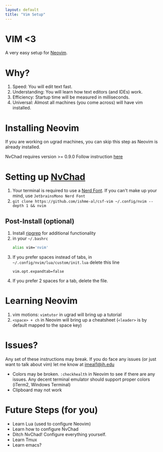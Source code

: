 ```yaml
---
layout: default
title: "Vim Setup"
---
```

# VIM <3
A very easy setup for [Neovim](https://neovim.io/).

# Why?
1. Speed: You will edit text fast.
2. Understanding: You will learn how text editors (and IDEs) work.
3. Efficiency: Startup time will be measured in milliseconds.
4. Universal: Almost all machines (you come across) will have vim installed.

# Installing Neovim
If you are working on ugrad machines, you can skip this step as Neovim is already installed.

NvChad requires version >= 0.9.0
Follow instruction [here](https://github.com/neovim/neovim/wiki/Installing-Neovim)

# Setting up [NvChad](https://nvchad.com/)
1. Your terminal is required to use a [Nerd Font](https://www.nerdfonts.com/). If you can't make up your mind, use `JetbrainsMono Nerd Font`
2. `git clone https://github.com/ishme-al/csf-vim ~/.config/nvim --depth 1 && nvim`

## Post-Install (optional)
1. Install [ripgrep](https://github.com/BurntSushi/ripgrep) for additional functionality
2. in your `~/.bashrc`
	```bash
	alias vim='nvim'
	```
3. If you prefer spaces instead of tabs, in `~/.config/nvim/lua/custom/init.lua` delete this line
	```vim
	vim.opt.expandtab=false
	```
4. If you prefer 2 spaces for a tab, delete the file.

# Learning Neovim
1. vim motions: `vimtutor` in ugrad will bring up a tutorial
2. `<space> + ch` in Neovim will bring up a cheatsheet (`<leader>` is by default mapped to the space key)

# Issues?
Any set of these instructions may break. If you do face any issues (or just want to talk about vim) let me know at imeal1@jh.edu
* Colors may be broken. `:checkhealth` in Neovim to see if there are any issues. Any decent terminal emulator should support proper colors (iTerm2, Windows Terminal)
* Clipboard may not work

# Future Steps (for you)
* Learn Lua (used to configure Neovim)
* Learn how to configure NvChad
* Ditch NvChad! Configure everything yourself.
* Learn Tmux
* Learn emacs?
